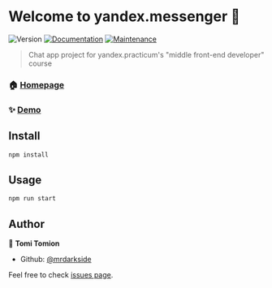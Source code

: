 # Welcome to yandex.messenger 👋

![Version](https://img.shields.io/badge/version-0.1.0-blue.svg?cacheSeconds=2592000)
[![Documentation](https://img.shields.io/badge/documentation-yes-brightgreen.svg)](https://github.com/mrdarkside/middle.messenger.praktikum.yandex#readme)
[![Maintenance](https://img.shields.io/badge/Maintained%3F-yes-green.svg)](https://github.com/mrdarkside/middle.messenger.praktikum.yandex/graphs/commit-activity)

> Chat app project for yandex.practicum's &#34;middle front-end developer&#34; course

### 🏠 [Homepage](https://github.com/mrdarkside/middle.messenger.praktikum.yandex#readme)

### ✨ [Demo](https://enchanting-mermaid-704166.netlify.app/)

## Install

```sh
npm install
```

## Usage

```sh
npm run start
```

## Author

👤 **Tomi Tomion**

- Github: [@mrdarkside](https://github.com/mrdarkside)

Feel free to check [issues page](https://github.com/mrdarkside/middle.messenger.praktikum.yandex/issues).
